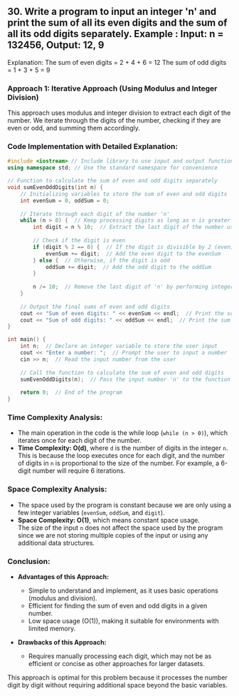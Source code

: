 ## 30. Write a program to input an integer 'n' and print the sum of all its even digits and the sum of all its odd digits separately. Example : Input: n = 132456, Output: 12, 9
Explanation:
The sum of even digits = 2 + 4 + 6 = 12
The sum of odd digits = 1 + 3 + 5 = 9


### **Approach 1: Iterative Approach (Using Modulus and Integer Division)**

This approach uses modulus and integer division to extract each digit of the number. We iterate through the digits of the number, checking if they are even or odd, and summing them accordingly.

### **Code Implementation with Detailed Explanation:**

```cpp
#include <iostream> // Include library to use input and output functions
using namespace std; // Use the standard namespace for convenience

// Function to calculate the sum of even and odd digits separately
void sumEvenOddDigits(int n) {
    // Initializing variables to store the sum of even and odd digits
    int evenSum = 0, oddSum = 0;
    
    // Iterate through each digit of the number 'n'
    while (n > 0) {  // Keep processing digits as long as n is greater than 0
        int digit = n % 10;  // Extract the last digit of the number using modulus operator
        
        // Check if the digit is even
        if (digit % 2 == 0) {  // If the digit is divisible by 2 (even)
            evenSum += digit;  // Add the even digit to the evenSum
        } else {  // Otherwise, if the digit is odd
            oddSum += digit;  // Add the odd digit to the oddSum
        }
        
        n /= 10;  // Remove the last digit of 'n' by performing integer division
    }
    
    // Output the final sums of even and odd digits
    cout << "Sum of even digits: " << evenSum << endl;  // Print the sum of even digits
    cout << "Sum of odd digits: " << oddSum << endl;  // Print the sum of odd digits
}

int main() {
    int n;  // Declare an integer variable to store the user input
    cout << "Enter a number: ";  // Prompt the user to input a number
    cin >> n;  // Read the input number from the user
    
    // Call the function to calculate the sum of even and odd digits
    sumEvenOddDigits(n);  // Pass the input number 'n' to the function
    
    return 0;  // End of the program
}
```

### **Time Complexity Analysis:**

- The main operation in the code is the while loop (`while (n > 0)`), which iterates once for each digit of the number.
- **Time Complexity: O(d)**, where `d` is the number of digits in the integer `n`.  
   This is because the loop executes once for each digit, and the number of digits in `n` is proportional to the size of the number. For example, a 6-digit number will require 6 iterations.
  
### **Space Complexity Analysis:**

- The space used by the program is constant because we are only using a few integer variables (`evenSum`, `oddSum`, and `digit`).
- **Space Complexity: O(1)**, which means constant space usage.  
   The size of the input `n` does not affect the space used by the program since we are not storing multiple copies of the input or using any additional data structures.

### **Conclusion:**

- **Advantages of this Approach:**
  - Simple to understand and implement, as it uses basic operations (modulus and division).
  - Efficient for finding the sum of even and odd digits in a given number.
  - Low space usage (O(1)), making it suitable for environments with limited memory.

- **Drawbacks of this Approach:**
  - Requires manually processing each digit, which may not be as efficient or concise as other approaches for larger datasets.

This approach is optimal for this problem because it processes the number digit by digit without requiring additional space beyond the basic variables.